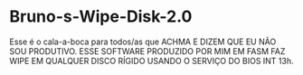 # Bruno-s-Wipe-Disk-2.0
Esse é o cala-a-boca para todos/as que ACHMA E DIZEM QUE EU NÃO SOU PRODUTIVO. ESSE SOFTWARE PRODUZIDO POR MIM EM FASM FAZ WIPE EM QUALQUER DISCO RÍGIDO USANDO O SERVIÇO DO BIOS INT 13h.
